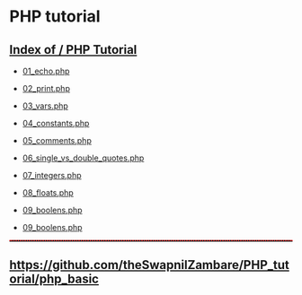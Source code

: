 # PHP tutorial


##  <a href="https://theswapnilzambare.github.io/PHP_tutorial">Index of / PHP Tutorial</a>

- <a href="https://github.com/theSwapnilZambare/PHP_tutorial/blob/main/php_basic/01_echo.php" target="_blank">01_echo.php</a>

- <a href="https://github.com/theSwapnilZambare/PHP_tutorial/blob/main/php_basic/02_print.php" target="_blank">02_print.php</a>

- <a href="https://github.com/theSwapnilZambare/PHP_tutorial/blob/main/php_basic/03_vars.php" target="_blank">03_vars.php</a>

- <a href="https://github.com/theSwapnilZambare/PHP_tutorial/blob/main/php_basic/04_constants.php" target="_blank">04_constants.php</a>

- <a href="https://github.com/theSwapnilZambare/PHP_tutorial/blob/main/php_basic/05_comments.php" target="_blank">05_comments.php</a>

- <a href="https://github.com/theSwapnilZambare/PHP_tutorial/blob/main/php_basic/06_single_vs_double_quotes.php" target="_blank">06_single_vs_double_quotes.php</a>

- <a href="https://github.com/theSwapnilZambare/PHP_tutorial/blob/main/php_basic/07_integers.php" target="_blank">07_integers.php</a>

- <a href="https://github.com/theSwapnilZambare/PHP_tutorial/blob/main/php_basic/08_floats.php" target="_blank">08_floats.php</a>

- <a href="https://github.com/theSwapnilZambare/PHP_tutorial/blob/main/php_basic/09_boolens.php" target="_blank">09_boolens.php</a>

- <a href="https://github.com/theSwapnilZambare/PHP_tutorial/blob/main/php_basic/09_boolens.php" target="_blank">09_boolens.php</a>






<hr style="border-top: 2px dotted red;">


## <a href="https://github.com/theSwapnilZambare/PHP_tutorial/tree/main/php_basic" target="_blank">https://github.com/theSwapnilZambare/PHP_tutorial/php_basic</a>
